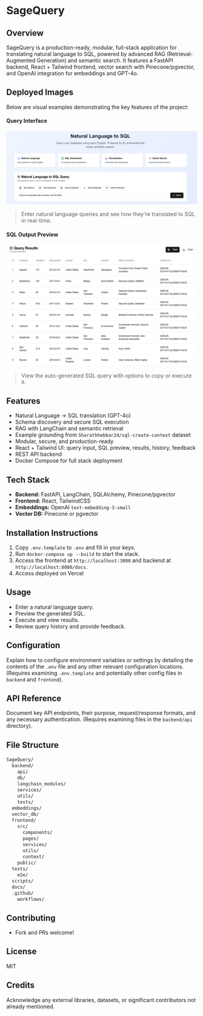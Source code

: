 <!-- Add badges here (e.g., build status, license) -->

# SageQuery

## Overview

SageQuery is a production-ready, modular, full-stack application for translating natural language to SQL, powered by advanced RAG (Retrieval-Augmented Generation) and semantic search. It features a FastAPI backend, React + Tailwind frontend, vector search with Pinecone/pgvector, and OpenAI integration for embeddings and GPT-4o.

## Deployed Images

Below are visual examples demonstrating the key features of the project:

#### Query Interface
![Query Interface](images/NLP_To_SQL_pt1.png)
> Enter natural language queries and see how they're translated to SQL in real-time.

#### SQL Output Preview
![SQL Output](images/NLp_to_SQl.pt2.png)
> View the auto-generated SQL query with options to copy or execute it.

## Features

-   Natural Language → SQL translation (GPT-4o)
-   Schema discovery and secure SQL execution
-   RAG with LangChain and semantic retrieval
-   Example grounding from `Sharathhebbar24/sql-create-context` dataset
-   Modular, secure, and production-ready
-   React + Tailwind UI: query input, SQL preview, results, history, feedback
-   REST API backend
-   Docker Compose for full stack deployment

## Tech Stack

-   **Backend:** FastAPI, LangChain, SQLAlchemy, Pinecone/pgvector
-   **Frontend:** React, TailwindCSS
-   **Embeddings:** OpenAI `text-embedding-3-small`
-   **Vector DB:** Pinecone or pgvector

## Installation Instructions

1.  Copy `.env.template` to `.env` and fill in your keys.
2.  Run `docker-compose up --build` to start the stack.
3.  Access the frontend at `http://localhost:3000` and backend at `http://localhost:8000/docs`.
4. Access deployed on Vercel

## Usage

-   Enter a natural language query.
-   Preview the generated SQL.
-   Execute and view results.
-   Review query history and provide feedback.

## Configuration

Explain how to configure environment variables or settings by detailing the contents of the `.env` file and any other relevant configuration locations. (Requires examining `.env.template` and potentially other config files in `backend` and `frontend`).

## API Reference

Document key API endpoints, their purpose, request/response formats, and any necessary authentication. (Requires examining files in the `backend/api` directory).

## File Structure

```
SageQuery/
  backend/
    api/
    db/
    langchain_modules/
    services/
    utils/
    tests/
  embeddings/
  vector_db/
  frontend/
    src/
      components/
      pages/
      services/
      utils/
      context/
    public/
  tests/
    e2e/
  scripts/
  docs/
  .github/
    workflows/
```

## Contributing

-   Fork and PRs welcome!

## License

MIT

## Credits

Acknowledge any external libraries, datasets, or significant contributors not already mentioned. 

